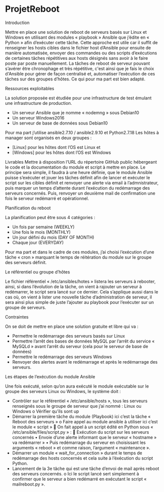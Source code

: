 # ProjetReboot
Introduction

Mettre en place une solution de reboot de serveurs basés sur Linux et Windows en utilisant des modules « playbook » Ansible que j’édite en « Python » afin d’exécuter cette tâche. Cette approche est utile car il suffit de renseigner les hosts cibles dans le fichier host d’Ansible pour ensuite de manière automatisée, envoyer des commandes ou des scripts d’exécutions de certaines tâches répétitives aux hosts désignés sans avoir à le faire poste par poste manuellement. La tâches de reboot de serveur pouvant s’avérer être chronophage et très répétitive, c'est ainsi que je fais le choix d'Ansible pour gérer de façon centralisé et, automatiser l’exécution de ces tâches sur des groupes d’hôtes. Ce qui pour ma part est bien adapté. 

Ressources exploitables

La solution proposée est étudiée pour une infrastructure de test émulant une infrastructure de production. 
  - Un serveur Ansible que je nomme « nodemng » sous Debian10 
  -	Un serveur Windows2016
  -	Un serveur de base de données sous Debian10

Pour ma part j’utilise ansible2.7.10 / ansible2.9.10 et Python2.7.18 
Les hôtes à manager sont organisés en deux groupes :
  -	[Linux] pour les hôtes dont l’OS est Linux et 
  -	[Windows] pour les hôtes dont l’OS est Windows

Livrables
Mettre à disposition l’URL du répertoire GitHub public hébergeant le code et la documentation du module et script à mettre en place.
Le principe sera simple, il faudra à une heure définie, que le module Ansible puisse s’exécuter et jouer les tâches définit afin de lancer et exécuter le script sur les cibles définit et renvoyer une alerte via email à l’admnistrateur, puis marquer un temps d’attente durant l’exécution du redémarrage des serveurs concernés. Puis, renvoyer un deuxième mail de confirmation une fois le serveur redémarré et opérationnel. 

Planification du reboot

La planification peut être sous 4 catégories :
  -	Un fois par semaine (WEEKLY)
  -	Une fois le mois (MONTHLY)
  -	Un jour défini du mois (DAY OF MONTH)
  -	Chaque jour (EVERYDAY)

Pour ma part et dans le cadre de ces modules, j’ai choisi l’exécution d’une tâche « cron » marquant le temps de réitération du module sur le groupe des serveurs définit.

Le référentiel ou groupe d’hôtes

Le fichier référentiel « /etc/ansibles/hotes » listera les serveurs à rebooter, ainsi, si dans l’évolution de la tâche, on vient à rajouter un serveur à redémarrer, le script sera lancé sur ce dernier. Cela s’applique aussi dans le cas où, on vient à lister une nouvelle tâche d’administration de serveur, il sera ainsi plus simple de juste l’ajouter au playbook pour l’exécuter sur un groupe de serveurs.

Contraintes 

On se doit de mettre en place une solution gratuite et libre qui va : 
  -	Permettre le redémarrage des serveurs basés sur Linux
  -	Permettre l’arrêt des bases de données MySQL par l’arrêt du service « MySQLd » avant l’arrêt du serveur (cela pour le serveur de base de données)
  -	Permettre le redémarrage des serveurs Windows
  -	Renvoyer des alertes avant le redémarrage et après le redémarrage des serveurs.

Les étapes de l’exécution du module Ansible 

Une fois exécuté, selon qu’on aura exécuté le module exécutable sur le groupe des serveurs Linux ou Windows, le système doit :
  -	Contrôler sur le référentiel « /etc/ansible/hosts », tous les serveurs renseignés sous le groupe de serveur que j’ai nommé : Linux ou Windows 
      o	Vérifier qu’ils sont up
  -	 Démarrer la première tâche du module (Playbook) ici c’est la tâche « Reboot des serveurs »
      o	Faire appel au module ansible à utiliser ici c’est le module « script » 
          	On fait appel à un script édité en Python sous « /etc/ansible/files/script.py » :
          	Exécution du script sur les serveurs concernés
              •	Envoie d’une alerte informant que le serveur « hostname » va redémarrer »
              •	Puis redémarrage du serveur en choisissant les arguments « reboot » et comme raison, l’argument « maintenance ».
  -	Démarrer un module « wait_for_connection » durant le temps de redémarrage des hosts concernés et cela suite à l’éxécution du script Python. 
  -	Lancement de la 3e tâche qui est une tâche d’envoi de mail après reboot des serveurs concernés. 
      o	Ici le script lancé sert simplement à confirmer que le serveur a bien redémarré en exécutant le script « mailreboot.py ». 



